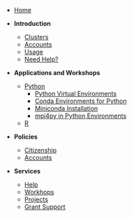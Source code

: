 - [Home](/)
- **Introduction**
  - [Clusters](/introduction/clusters)
  - [Accounts](/introduction/accounts)
  - [Usage](/introduction/usage)
  - [Need Help?](/services/help)

- **Applications and Workshops**
  - [Python](/applications/python/)
    - [Python Virtual Environments](/applications/python/python_venvs)
    - [Conda Environments for Python](/applications/python/conda_envs)
    - [Miniconda Installation](/applications/python/miniconda)
    - [mpi4py in Python Environments](/applications/python/python_environment_mpi4py)
  - [R](/applications/r)

- **Policies**
  - [Citizenship](/policies/citizenship)
  - [Accounts](/policies/accounts)

- **Services**
  - [Help](/services/help)
  - [Workhops](/services/workshops)
  - [Projects](/services/projects)
  - [Grant Support](/services/grants)
